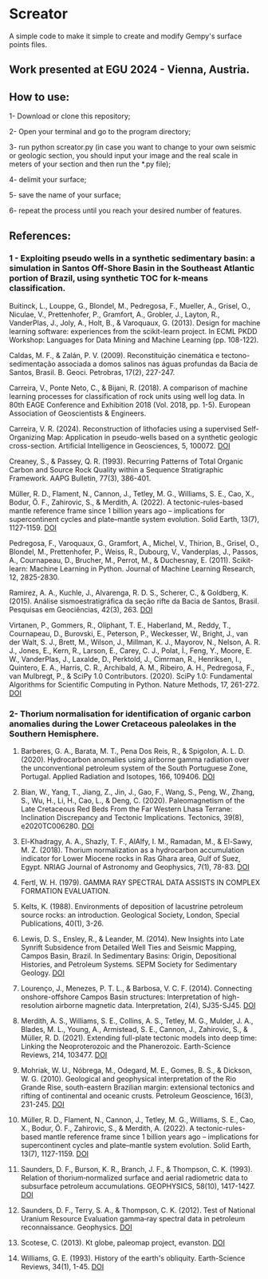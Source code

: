 # Screator

A simple code to make it simple to create and modify Gempy's surface points files.

## Work presented at EGU 2024 - Vienna, Austria.

## How to use:

1- Download or clone this repository;

2- Open your terminal and go to the program directory;

3- run python screator.py (in case you want to change to your own seismic or geologic section, you should input your image and the real scale in meters of your section and then run the *.py file);

4- delimit your surface;

5- save the name of your surface;

6- repeat the process until you reach your desired number of features.



## References:

### 1 - Exploiting pseudo wells in a synthetic sedimentary basin: a simulation in Santos Off-Shore Basin in the Southeast Atlantic portion of Brazil, using synthetic TOC for k-means classification.

Buitinck, L., Louppe, G., Blondel, M., Pedregosa, F., Mueller, A., Grisel, O., Niculae, V., Prettenhofer, P., Gramfort, A., Grobler, J., Layton, R., VanderPlas, J., Joly, A., Holt, B., & Varoquaux, G. (2013). Design for machine learning software: experiences from the scikit-learn project. In ECML PKDD Workshop: Languages for Data Mining and Machine Learning (pp. 108-122).

Caldas, M. F., & Zalán, P. V. (2009). Reconstituição cinemática e tectono-sedimentação associada a domos salinos nas águas profundas da Bacia de Santos, Brasil. B. Geoci. Petrobras, 17(2), 227-247.

Carreira, V., Ponte Neto, C., & Bijani, R. (2018). A comparison of machine learning processes for classification of rock units using well log data. In 80th EAGE Conference and Exhibition 2018 (Vol. 2018, pp. 1-5). European Association of Geoscientists & Engineers.

Carreira, V. R. (2024). Reconstruction of lithofacies using a supervised Self-Organizing Map: Application in pseudo-wells based on a synthetic geologic cross-section. Artificial Intelligence in Geosciences, 5, 100072. [DOI](https://linkinghub.elsevier.com/retrieve/pii/S2666544124000133)

Creaney, S., & Passey, Q. R. (1993). Recurring Patterns of Total Organic Carbon and Source Rock Quality within a Sequence Stratigraphic Framework. AAPG Bulletin, 77(3), 386-401. 

Müller, R. D., Flament, N., Cannon, J., Tetley, M. G., Williams, S. E., Cao, X., Bodur, Ö. F., Zahirovic, S., & Merdith, A. (2022). A tectonic-rules-based mantle reference frame since 1 billion years ago – implications for supercontinent cycles and plate–mantle system evolution. Solid Earth, 13(7), 1127-1159. [DOI](https://archives.datapages.com/data/bulletns/1992-93/data/pg/0077/0003/0350/0386.htm)

Pedregosa, F., Varoquaux, G., Gramfort, A., Michel, V., Thirion, B., Grisel, O., Blondel, M., Prettenhofer, P., Weiss, R., Dubourg, V., Vanderplas, J., Passos, A., Cournapeau, D., Brucher, M., Perrot, M., & Duchesnay, E. (2011). Scikit-learn: Machine Learning in Python. Journal of Machine Learning Research, 12, 2825-2830.

Ramirez, A. A., Kuchle, J., Alvarenga, R. D. S., Scherer, C., & Goldberg, K. (2015). Análise sismoestratigráfica da seção rifte da Bacia de Santos, Brasil. Pesquisas em Geociências, 42(3), 263. [DOI](https://doi.org/10.22456/1807-9806.78195)

Virtanen, P., Gommers, R., Oliphant, T. E., Haberland, M., Reddy, T., Cournapeau, D., Burovski, E., Peterson, P., Weckesser, W., Bright, J., van der Walt, S. J., Brett, M., Wilson, J., Millman, K. J., Mayorov, N., Nelson, A. R. J., Jones, E., Kern, R., Larson, E., Carey, C. J., Polat, İ., Feng, Y., Moore, E. W., VanderPlas, J., Laxalde, D., Perktold, J., Cimrman, R., Henriksen, I., Quintero, E. A., Harris, C. R., Archibald, A. M., Ribeiro, A. H., Pedregosa, F., van Mulbregt, P., & SciPy 1.0 Contributors. (2020). SciPy 1.0: Fundamental Algorithms for Scientific Computing in Python. Nature Methods, 17, 261-272. [DOI](https://doi.org/10.1038/s41592-019-0686-2)


### 2- Thorium normalisation for identification of organic carbon anomalies during the Lower Cretaceous paleolakes in the Southern Hemisphere. 

1. Barberes, G. A., Barata, M. T., Pena Dos Reis, R., & Spigolon, A. L. D. (2020). Hydrocarbon anomalies using airborne gamma radiation over the unconventional petroleum system of the South Portuguese Zone, Portugal. Applied Radiation and Isotopes, 166, 109406. [DOI](https://doi.org/10.1016/j.apradiso.2020.109406)

2. Bian, W., Yang, T., Jiang, Z., Jin, J., Gao, F., Wang, S., Peng, W., Zhang, S., Wu, H., Li, H., Cao, L., & Deng, C. (2020). Paleomagnetism of the Late Cretaceous Red Beds From the Far Western Lhasa Terrane: Inclination Discrepancy and Tectonic Implications. Tectonics, 39(8), e2020TC006280. [DOI](https://doi.org/10.1029/2020TC006280)

3. El-Khadragy, A. A., Shazly, T. F., AlAlfy, I. M., Ramadan, M., & El-Sawy, M. Z. (2018). Thorium normalization as a hydrocarbon accumulation indicator for Lower Miocene rocks in Ras Ghara area, Gulf of Suez, Egypt. NRIAG Journal of Astronomy and Geophysics, 7(1), 78-83. [DOI](https://doi.org/10.1016/j.nrjag.2018.01.002)

4. Fertl, W. H. (1979). GAMMA RAY SPECTRAL DATA ASSISTS IN COMPLEX FORMATION EVALUATION.

5. Kelts, K. (1988). Environments of deposition of lacustrine petroleum source rocks: an introduction. Geological Society, London, Special Publications, 40(1), 3-26.

6. Lewis, D. S., Ensley, R., & Leander, M. (2014). New Insights into Late Synrift Subsidence from Detailed Well Ties and Seismic Mapping, Campos Basin, Brazil. In Sedimentary Basins: Origin, Depositional Histories, and Petroleum Systems. SEPM Society for Sedimentary Geology. [DOI](https://doi.org/10.5724/gcs.14.33.0098)

7. Lourenço, J., Menezes, P. T. L., & Barbosa, V. C. F. (2014). Connecting onshore-offshore Campos Basin structures: Interpretation of high-resolution airborne magnetic data. Interpretation, 2(4), SJ35-SJ45. [DOI](https://doi.org/10.1190/INT-2014-0007.1)

8. Merdith, A. S., Williams, S. E., Collins, A. S., Tetley, M. G., Mulder, J. A., Blades, M. L., Young, A., Armistead, S. E., Cannon, J., Zahirovic, S., & Müller, R. D. (2021). Extending full-plate tectonic models into deep time: Linking the Neoproterozoic and the Phanerozoic. Earth-Science Reviews, 214, 103477. [DOI](https://doi.org/10.1016/j.earscirev.2020.103477)

9. Mohriak, W. U., Nóbrega, M., Odegard, M. E., Gomes, B. S., & Dickson, W. G. (2010). Geological and geophysical interpretation of the Rio Grande Rise, south-eastern Brazilian margin: extensional tectonics and rifting of continental and oceanic crusts. Petroleum Geoscience, 16(3), 231-245. [DOI](https://doi.org/10.1144/1354-079309-910)

10. Müller, R. D., Flament, N., Cannon, J., Tetley, M. G., Williams, S. E., Cao, X., Bodur, Ö. F., Zahirovic, S., & Merdith, A. (2022). A tectonic-rules-based mantle reference frame since 1 billion years ago – implications for supercontinent cycles and plate–mantle system evolution. Solid Earth, 13(7), 1127-1159. [DOI](https://doi.org/10.5194/se-13-1127-2022)

11. Saunders, D. F., Burson, K. R., Branch, J. F., & Thompson, C. K. (1993). Relation of thorium‐normalized surface and aerial radiometric data to subsurface petroleum accumulations. GEOPHYSICS, 58(10), 1417-1427. [DOI](https://doi.org/10.1190/1.1443357)

12. Saunders, D. F., Terry, S. A., & Thompson, C. K. (2012). Test of National Uranium Resource Evaluation gamma‐ray spectral data in petroleum reconnaissance. Geophysics. [DOI](https://doi.org/10.1190/1.1442271)

13. Scotese, C. (2013). Kt globe, paleomap project, evanston. [DOI](https://doi.org/10.13140/2.1.4501.5688)

14. Williams, G. E. (1993). History of the earth's obliquity. Earth-Science Reviews, 34(1), 1-45. [DOI](https://doi.org/10.1016/0012-8252(93)90004-Q)
